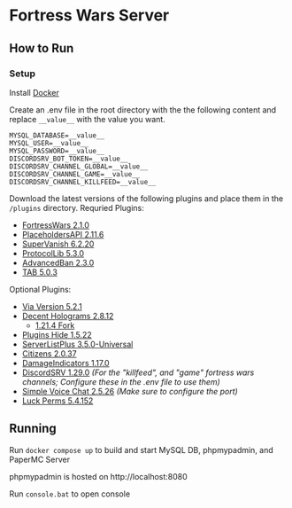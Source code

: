 # Fortress Wars Server

## How to Run

### Setup

Install [Docker](https://www.docker.com/products/docker-desktop/)

Create an .env file in the root directory with the the following content and replace `__value__` with the value you want.

```_
MYSQL_DATABASE=__value__
MYSQL_USER=__value__
MYSQL_PASSWORD=__value__
DISCORDSRV_BOT_TOKEN=__value__
DISCORDSRV_CHANNEL_GLOBAL=__value__
DISCORDSRV_CHANNEL_GAME=__value__
DISCORDSRV_CHANNEL_KILLFEED=__value__
```

Download the latest versions of the following plugins and place them in the `/plugins` directory.
Requried Plugins:
- [FortressWars 2.1.0](https://github.com/Fortress-Wars/FortressWars-3.0/releases)
- [PlaceholdersAPI 2.11.6](https://www.spigotmc.org/resources/placeholderapi.6245/)
- [SuperVanish 6.2.20](https://www.spigotmc.org/resources/supervanish-be-invisible.1331/)
- [ProtocolLib 5.3.0](https://www.spigotmc.org/resources/protocollib.1997/updates)
- [AdvancedBan 2.3.0](https://www.spigotmc.org/resources/advancedban.8695/)
- [TAB 5.0.3](https://modrinth.com/plugin/tab-was-taken)

Optional Plugins:
- [Via Version 5.2.1](https://github.com/ViaVersion/ViaVersion/releases)
- [Decent Holograms 2.8.12](https://www.spigotmc.org/resources/decentholograms-1-8-1-20-4-papi-support-no-dependencies.96927/)
    - [1.21.4 Fork](https://github.com/mickas/DecentHolograms/releases)
- [Plugins Hide 1.5.22](https://www.spigotmc.org/resources/plugin-hide-1-13-1-20-choose-which-commands-players-can-execute-and-see.68767/)
- [ServerListPlus 3.5.0-Universal](https://www.spigotmc.org/resources/serverlistplus.241/)
- [Citizens 2.0.37](https://www.spigotmc.org/resources/citizens.13811/)
- [DamageIndicators 1.17.0](https://www.spigotmc.org/resources/%E2%98%A0%EF%B8%8Fdamageindicator%E2%98%A0%EF%B8%8F-customisable-damage-indicator-multicolor-support-100-lagless-%E2%9C%A8.92423/)
- [DiscordSRV 1.29.0](https://modrinth.com/plugin/discordsrv) *(For the "killfeed", and "game" fortress wars channels; Configure these in the .env file to use them)*
- [Simple Voice Chat 2.5.26](https://modrinth.com/plugin/simple-voice-chat) *(Make sure to configure the port)*
- [Luck Perms 5.4.152](https://luckperms.net/)

## Running

Run `docker compose up` to build and start MySQL DB, phpmypadmin, and PaperMC Server

phpmypadmin is hosted on http://localhost:8080

Run `console.bat` to open console